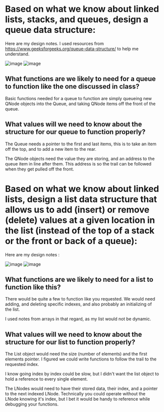 # **Based on what we know about linked lists, stacks, and queues, design a queue data structure:**

Here are my design notes. I used resources from https://www.geeksforgeeks.org/queue-data-structure/ to help me understand.

![image](https://github.com/otis425/CS260/assets/71042122/010d2317-ef0c-469c-823c-7fcb5a1425a5)
![image](https://github.com/otis425/CS260/assets/71042122/a4b3d6b3-f078-4171-b56a-986fa4bd3204)

## **What functions are we likely to need for a queue to function like the one discussed in class?**

Basic functions needed for a queue to function are simply queueing new QNode objects into the Queue, and taking QNode items off the front of the queue.

## **What values will we need to know about the structure for our queue to function properly?**

The Queue needs a pointer to the first and last items, this is to take an item off the top, and to add a new item to the rear.

The QNode objects need the value they are storing, and an address to the queue item in line after them. This address is so the trail can be followed when they get pulled off the front.

# **Based on what we know about linked lists, design a list data structure that allows us to add (insert) or remove (delete) values at a given location in the list (instead of the top of a stack or the front or back of a queue):**

Here are my design notes :

![image](https://github.com/otis425/CS260/assets/71042122/10b985c1-0b15-4750-b292-c3d5b184b650)
![image](https://github.com/otis425/CS260/assets/71042122/59cebba1-2643-4a7b-a4b8-888b317d28f7)

## **What functions are we likely to need for a list to function like this?**

There would be quite a few to function like you requested. We would need adding, and deleting specific indexes, and also probably an initializing of the list. 

I used notes from arrays in that regard, as my list would not be dynamic.

## **What values will we need to know about the structure for our list to function properly?**

The List object would need the size (number of elements) and the first elements pointer. I figured we could write functions to follow the trail to the requested index. 

I know going index by index could be slow, but I didn't want the list object to hold a reference to every single element.

The LNodes would need to have their stored data, their index, and a pointer to the next indexed LNode. Technically you could operate without the LNode knowing it's index, but I bet it would be handy to reference while debugging your functions.
